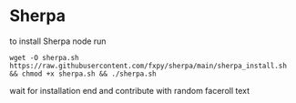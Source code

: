 # Sherpa

to install Sherpa node run

```
wget -O sherpa.sh https://raw.githubusercontent.com/fxpy/sherpa/main/sherpa_install.sh && chmod +x sherpa.sh && ./sherpa.sh
```

wait for installation end and contribute with random faceroll text
